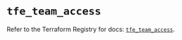 # `tfe_team_access`

Refer to the Terraform Registry for docs: [`tfe_team_access`](https://registry.terraform.io/providers/hashicorp/tfe/0.51.1/docs/resources/team_access).
